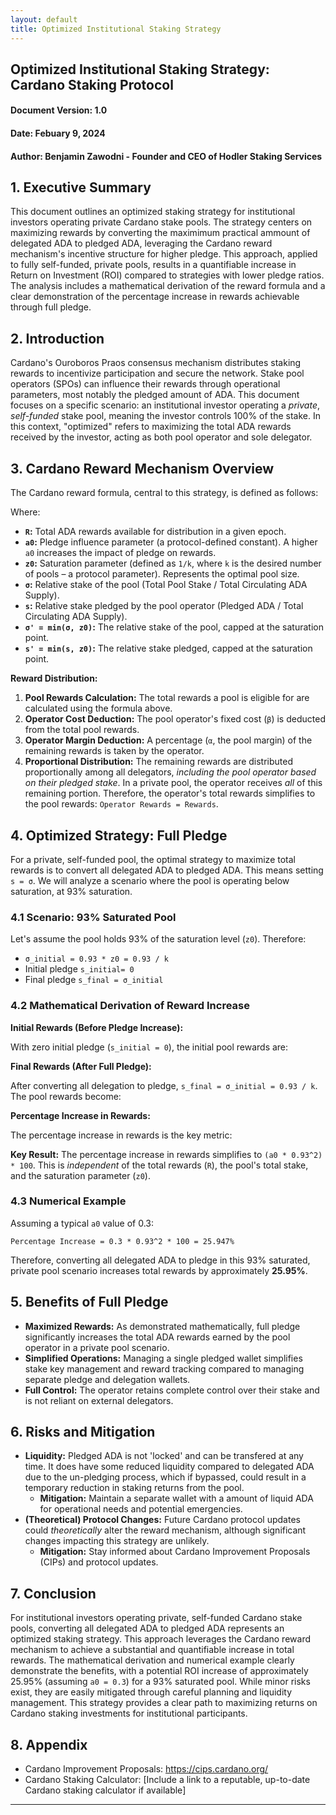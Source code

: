 ```yaml
---
layout: default
title: Optimized Institutional Staking Strategy
---
```


## **Optimized Institutional Staking Strategy: Cardano Staking Protocol**

#### **Document Version:** 1.0
#### **Date:** Febuary 9, 2024
#### **Author:** Benjamin Zawodni - Founder and CEO of Hodler Staking Services

## **1. Executive Summary**

This document outlines an optimized staking strategy for institutional investors operating private Cardano stake pools. The strategy centers on maximizing rewards by converting the maximimum practical ammount of delegated ADA to pledged ADA, leveraging the Cardano reward mechanism's incentive structure for higher pledge.  This approach, applied to fully self-funded, private pools, results in a quantifiable increase in Return on Investment (ROI) compared to strategies with lower pledge ratios.  The analysis includes a mathematical derivation of the reward formula and a clear demonstration of the percentage increase in rewards achievable through full pledge.

## **2. Introduction**

Cardano's Ouroboros Praos consensus mechanism distributes staking rewards to incentivize participation and secure the network. Stake pool operators (SPOs) can influence their rewards through operational parameters, most notably the pledged amount of ADA. This document focuses on a specific scenario: an institutional investor operating a *private*, *self-funded* stake pool, meaning the investor controls 100% of the stake.  In this context, "optimized" refers to maximizing the total ADA rewards received by the investor, acting as both pool operator and sole delegator.

## **3. Cardano Reward Mechanism Overview**

The Cardano reward formula, central to this strategy, is defined as follows:

Where:

*   **`R`:** Total ADA rewards available for distribution in a given epoch.
*   **`a0`:** Pledge influence parameter (a protocol-defined constant).  A higher `a0` increases the impact of pledge on rewards.
*   **`z0`:** Saturation parameter (defined as `1/k`, where `k` is the desired number of pools – a protocol parameter).  Represents the optimal pool size.
*   **`σ`:** Relative stake of the pool (Total Pool Stake / Total Circulating ADA Supply).
*   **`s`:** Relative stake pledged by the pool operator (Pledged ADA / Total Circulating ADA Supply).
*   **`σ' = min(σ, z0)`:** The relative stake of the pool, capped at the saturation point.
*   **`s' = min(s, z0)`:** The relative stake pledged, capped at the saturation point.

**Reward Distribution:**

1.  **Pool Rewards Calculation:** The total rewards a pool is eligible for are calculated using the formula above.
2.  **Operator Cost Deduction:** The pool operator's fixed cost (`β`) is deducted from the total pool rewards.
3.  **Operator Margin Deduction:**  A percentage (`α`, the pool margin) of the remaining rewards is taken by the operator.
4.  **Proportional Distribution:** The remaining rewards are distributed proportionally among all delegators, *including the pool operator based on their pledged stake*.  In a private pool, the operator receives *all* of this remaining portion. Therefore, the operator's total rewards simplifies to the pool rewards: `Operator Rewards = Rewards`.

## **4. Optimized Strategy: Full Pledge**

For a private, self-funded pool, the optimal strategy to maximize total rewards is to convert all delegated ADA to pledged ADA. This means setting `s = σ`.  We will analyze a scenario where the pool is operating below saturation, at 93% saturation.

### **4.1 Scenario: 93% Saturated Pool**

Let's assume the pool holds 93% of the saturation level (`z0`).  Therefore:

*    `σ_initial = 0.93 * z0 = 0.93 / k`
*    Initial pledge `s_initial= 0`
*    Final pledge `s_final = σ_initial`

### **4.2 Mathematical Derivation of Reward Increase**

**Initial Rewards (Before Pledge Increase):**

With zero initial pledge (`s_initial = 0`), the initial pool rewards are:

**Final Rewards (After Full Pledge):**

After converting all delegation to pledge, `s_final = σ_initial = 0.93 / k`. The pool rewards become:

**Percentage Increase in Rewards:**

The percentage increase in rewards is the key metric:


**Key Result:** The percentage increase in rewards simplifies to `(a0 * 0.93^2) * 100`.  This is *independent* of the total rewards (`R`), the pool's total stake, and the saturation parameter (`z0`).

### **4.3 Numerical Example**

Assuming a typical `a0` value of 0.3:

`Percentage Increase = 0.3 * 0.93^2 * 100 = 25.947%`

Therefore, converting all delegated ADA to pledge in this 93% saturated, private pool scenario increases total rewards by approximately **25.95%**.

## **5. Benefits of Full Pledge**

*   **Maximized Rewards:** As demonstrated mathematically, full pledge significantly increases the total ADA rewards earned by the pool operator in a private pool scenario.
*   **Simplified Operations:**  Managing a single pledged wallet simplifies stake key management and reward tracking compared to managing separate pledge and delegation wallets.
*   **Full Control:** The operator retains complete control over their stake and is not reliant on external delegators.

## **6. Risks and Mitigation**

*   **Liquidity:** Pledged ADA is not 'locked' and can be transfered at any time. It does have some reduced liquidity compared to delegated ADA due to the un-pledging process, which if bypassed, could result in a temporary reduction in staking returns from the pool.
    *   **Mitigation:** Maintain a separate wallet with a amount of liquid ADA for operational needs and potential emergencies.
*   **(Theoretical) Protocol Changes:** Future Cardano protocol updates could *theoretically* alter the reward mechanism, although significant changes impacting this strategy are unlikely.
    *   **Mitigation:** Stay informed about Cardano Improvement Proposals (CIPs) and protocol updates.

## **7. Conclusion**

For institutional investors operating private, self-funded Cardano stake pools, converting all delegated ADA to pledged ADA represents an optimized staking strategy. This approach leverages the Cardano reward mechanism to achieve a substantial and quantifiable increase in total rewards.  The mathematical derivation and numerical example clearly demonstrate the benefits, with a potential ROI increase of approximately 25.95% (assuming `a0 = 0.3`) for a 93% saturated pool.  While minor risks exist, they are easily mitigated through careful planning and liquidity management. This strategy provides a clear path to maximizing returns on Cardano staking investments for institutional participants.

## **8. Appendix**
* Cardano Improvement Proposals: https://cips.cardano.org/
* Cardano Staking Calculator: [Include a link to a reputable, up-to-date Cardano staking calculator if available]

---